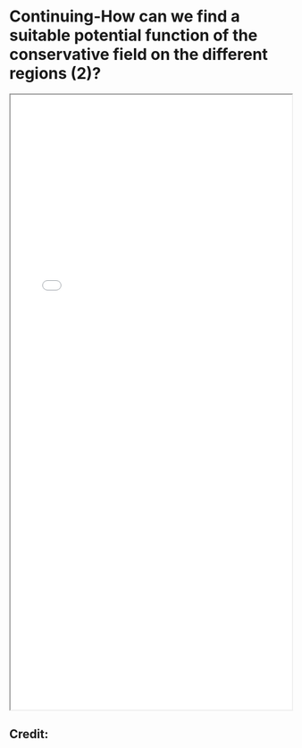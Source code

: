 # Continuing-How can we find a suitable potential function of the conservative field on the different regions (2)?


<!--more-->

<iframe src="/pdf/choices_potential_functions2.pdf" height="1100px" width="100%"></iframe>

## Credit:

